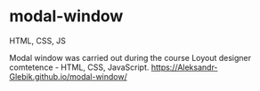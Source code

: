 # modal-window

HTML, CSS, JS

Modal window was carried out during the course Loyout designer comtetence - HTML, CSS, JavaScript.
https://Aleksandr-Glebik.github.io/modal-window/
